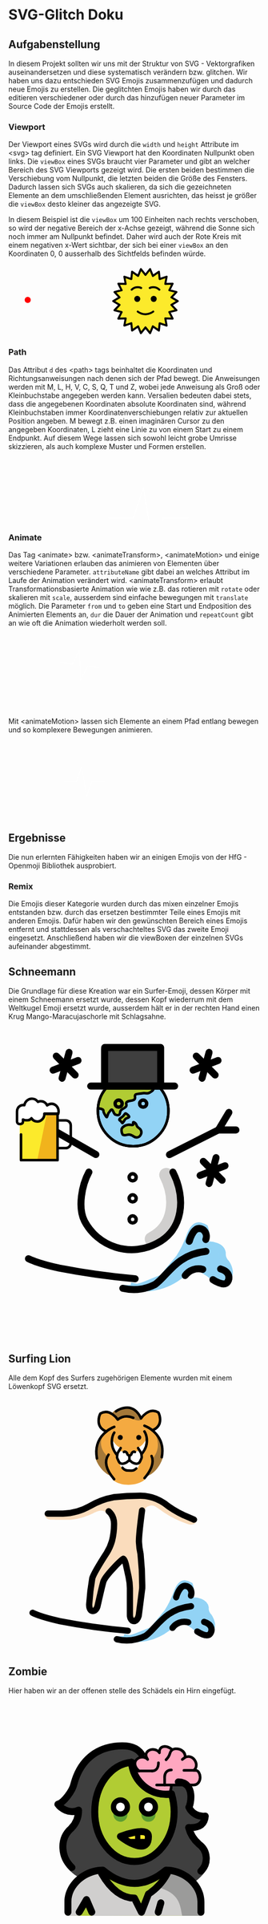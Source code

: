 <h1>SVG-Glitch Doku</h1>

## **Aufgabenstellung**

In diesem Projekt sollten wir uns mit der Struktur von SVG - Vektorgrafiken auseinandersetzen und diese systematisch verändern bzw. glitchen. Wir haben uns dazu entschieden SVG Emojis zusammenzufügen und dadurch neue Emojis zu erstellen. 
Die geglitchten Emojis haben wir durch das editieren verschiedener oder durch das hinzufügen neuer Parameter im Source Code der Emojis erstellt.



### **Viewport**

Der Viewport eines SVGs wird durch die `width` und `height` Attribute im &lt;svg&gt; tag definiert. Ein SVG Viewport hat den Koordinaten Nullpunkt oben links.
Die `viewBox` eines SVGs braucht vier Parameter und gibt an welcher Bereich des SVG Viewports gezeigt wird. Die ersten beiden bestimmen die Verschiebung vom Nullpunkt, die letzten beiden die Größe des Fensters. Dadurch lassen sich SVGs auch skalieren, da sich die gezeichneten Elemente an dem umschließenden Element ausrichten, das heisst je größer die `viewBox` desto kleiner das angezeigte SVG.

In diesem Beispiel ist die `viewBox` um 100 Einheiten nach rechts verschoben, so wird der negative Bereich der x-Achse gezeigt, während die Sonne sich noch immer am Nullpunkt befindet. Daher wird auch der Rote Kreis mit einem negativen x-Wert sichtbar, der sich bei einer `viewBox` an den Koordinaten 0, 0 ausserhalb des Sichtfelds befinden würde.

<svg id="emoji" xmlns="http://www.w3.org/2000/svg" width="1000" heigth="10" viewBox="-100 00 250 70">

 <circle cx="-80.8456" cy="34.789" r="3" fill="#ff0000" stroke="none"/>
 <g>
  <g id="color">
    <polygon fill="#FCEA2B" points="36,10 31.4483,4.3216 28.6708,11.0465 22.7014,6.8864 21.9435,14.1231 15.0427,11.817 16.3488,18.9749 9.0779,18.6961 12.3422,25.1984 5.2887,26.9833 10.2616,32.295 4,36 10.2616,39.7051 5.2889,45.0172 12.3426,46.8026 9.0787,53.3052 16.3497,53.0261 15.044,60.1842 21.9445,57.8775 22.7026,65.1141 28.6713,60.9536 31.4484,67.6784 36,62 40.5517,67.6784 43.3292,60.9535 49.2986,65.1135 50.0565,57.8769 56.9573,60.183 55.6512,53.0251 62.9221,53.3039 59.6578,46.8016 66.7113,45.0167 61.7384,39.705 68,36 61.7384,32.2949 66.7111,26.9828 59.6573,25.1974 62.9213,18.6948 55.6503,18.9739 56.956,11.8158 50.0555,14.1225 49.2974,6.8859 43.3287,11.0464 40.5516,4.3216" stroke="none"/>
  </g>
  <g id="hair"/>
  <g id="skin"/>
  <g id="skin-shadow"/>
  <g id="line">
    <polygon fill="none" stroke="#000000" stroke-width="2" stroke-linecap="round" stroke-linejoin="round" stroke-miterlimit="10" points="36,10 31.4483,4.3216 28.6708,11.0465 22.7014,6.8864 21.9435,14.1231 15.0427,11.817 16.3488,18.9749 9.0779,18.6961 12.3422,25.1984 5.2887,26.9833 10.2616,32.295 4,36 10.2616,39.7051 5.2889,45.0172 12.3426,46.8026 9.0787,53.3052 16.3497,53.0261 15.044,60.1842 21.9445,57.8775 22.7026,65.1141 28.6713,60.9536 31.4484,67.6784 36,62 40.5517,67.6784 43.3292,60.9535 49.2986,65.1135 50.0565,57.8769 56.9573,60.183 55.6512,53.0251 62.9221,53.3039 59.6578,46.8016 66.7113,45.0167 61.7384,39.705 68,36 61.7384,32.2949 66.7111,26.9828 59.6573,25.1974 62.9213,18.6948 55.6503,18.9739 56.956,11.8158 50.0555,14.1225 49.2974,6.8859 43.3287,11.0464 40.5516,4.3216"/>
    <circle cx="27.8456" cy="33.789" r="3" fill="#000000" stroke="none"/>
    <circle cx="44.1544" cy="33.789" r="3" fill="#000000" stroke="none"/>
    <path fill="none" stroke="#000000" stroke-width="2" stroke-linecap="round" stroke-linejoin="round" stroke-miterlimit="10" d="M43.6763,46.3816c-2.1347,1.5846-4.8139,2.5518-7.6766,2.5518c-2.9019,0-5.5262-0.9282-7.6759-2.5523"/>
    <path fill="none" stroke="#000000" stroke-width="2" stroke-linecap="round" stroke-linejoin="round" stroke-miterlimit="10" d="M31.7748,23.0042c0,0-4.7748-2.6003-9.5496,1.6523"/>
    <path fill="none" stroke="#000000" stroke-width="2" stroke-linecap="round" stroke-linejoin="round" stroke-miterlimit="10" d="M40.2252,23.0042c0,0,4.7748-2.6003,9.5496,1.6523"/>
  </g>
  </g>
</svg>


### **Path**

Das Attribut `d` des &lt;path&gt; tags beinhaltet die Koordinaten und Richtungsanweisungen nach denen sich der Pfad bewegt. Die Anweisungen werden mit M, L, H, V, C, S, Q, T und Z, wobei jede Anweisung als Groß oder Kleinbuchstabe angegeben werden kann. Versalien bedeuten dabei stets, dass die angegebenen Koordinaten absolute Koordinaten sind, während Kleinbuchstaben immer Koordinatenverschiebungen relativ zur aktuellen Position angeben. M bewegt z.B. einen imaginären Cursor zu den angegeben Koordinaten, L zieht eine Linie zu von einem Start zu einem Endpunkt. Auf diesem Wege lassen sich sowohl leicht grobe Umrisse skizzieren, als auch komplexe Muster und Formen erstellen.


<svg width="1000" height="250">
  <path fill="none" stroke="#ffffff" stroke-width="2" d="M200, 120 h50 l20, -60 l20, 120 l20, -60 h50">
</svg>




### **Animate**

Das Tag &lt;animate&gt; bzw. &lt;animateTransform&gt;, &lt;animateMotion&gt; und einige weitere Variationen erlauben das animieren von Elementen über verschiedene Parameter. `attributeName` gibt dabei an welches Attribut im Laufe der Animation verändert wird. &lt;animateTransform&gt; erlaubt Transformationsbasierte Animation wie wie z.B. das rotieren mit `rotate` oder skalieren mit `scale`, ausserdem sind einfache bewegungen mit `translate` möglich. Die Parameter `from` und `to` geben eine Start und Endposition des Animierten Elements an, `dur` die Dauer der Animation und `repeatCount` gibt an wie oft die Animation wiederholt werden soll.

<svg width="1000" heigth="300" viewBox="0 0 1000 300">
  <path fill="none" stroke="#ffffff" stroke-width="2" d="M200, 120 h50 l20, -60 l20, 120 l20, -60 h50 ">
  <animateTransform attributeName="transform"
                          type="rotate"
                          from="0 260 150"
                          to="362 300 150"
                          dur="5s"
                          repeatCount="indefinite"/>
  </path>
</svg>

Mit  &lt;animateMotion&gt; lassen sich Elemente an einem Pfad entlang bewegen und so komplexere Bewegungen animieren.

<svg width="1000" heigth="300" viewBox="0 0 1000 300">
  <path fill="none" stroke="#ffffff" stroke-width="2" d="M200, 120 h50 l20, -60 l20, 120 l20, -60 h50 ">
  <animateMotion dur="5s" repeatCount="indefinite"
      path="M20,50 C20,-50 180,150 180,50 C180-50 20,150 20,50 z" />
  </path>
</svg>

##  **Ergebnisse**

Die nun erlernten Fähigkeiten haben wir an einigen Emojis von der HfG - Openmoji Bibliothek ausprobiert.

### **Remix**

Die Emojis dieser Kategorie wurden durch das mixen einzelner Emojis entstanden bzw. durch das ersetzen bestimmter Teile eines Emojis mit anderen Emojis. Dafür haben wir den gewünschten Bereich eines Emojis entfernt und stattdessen als verschachteltes SVG das zweite Emoji eingesetzt. Anschließend haben wir die viewBoxen der einzelnen SVGs aufeinander abgestimmt.

## **Schneemann**
Die Grundlage für diese Kreation war ein Surfer-Emoji, dessen Körper mit einem Schneemann ersetzt wurde, dessen Kopf wiederrum mit dem Weltkugel Emoji ersetzt wurde, ausserdem hält er in der rechten Hand einen Krug Mango-Maracujaschorle mit Schlagsahne.

<svg id="emoji" xmlns="http://www.w3.org/2000/svg" viewBox="0 0 70.636 86.636">
  <svg id="emoji" xmlns="http://www.w3.org/2000/svg" viewBox="0 10 72 72">
    <g id="color">
      <path d="M45.0931,43.8251c3.3559,6.6281,2.72,14.78-4.1425,18.2551" fill="none" stroke="#d0cfce" stroke-linecap="round" stroke-miterlimit="10" stroke-width="4"/>
      <path d="M43,21c1.7484,4.4914.4947,9.8429-4.7506,11.8847" fill="none" stroke="#d0cfce" stroke-linecap="round" stroke-miterlimit="10" stroke-width="3"/>  
    </g>
    <g id="line">
      <line x1="13.677" y1="9.9536" x2="19.0703" y2="15.3469" fill="none" stroke="#000" stroke-linecap="round" stroke-linejoin="round" stroke-width="2"/>
      <line x1="19.8939" y1="11.196" x2="12.7703" y2="13.9501" fill="none" stroke="#000" stroke-linecap="round" stroke-linejoin="round" stroke-width="2"/>
      <line x1="15.3315" y1="16.2584" x2="17.3327" y2="8.8878" fill="none" stroke="#000" stroke-linecap="round" stroke-linejoin="round" stroke-width="2"/>
      <path d="M47,43c3.7422,7.3909,3.0334,16.4814-4.6193,20.3561A15.2726,15.2726,0,0,1,21.7485,56.99C19.7516,53.0455,20.9967,46.6853,23,43" fill="none" stroke="#000" stroke-linecap="round" stroke-linejoin="round" stroke-width="2"/>
      <path d="M32,28s3,4,7,0" fill="none" stroke="#000" stroke-linecap="round" stroke-linejoin="round" stroke-width="2"/>
      <line x1="25" y1="38" x2="11" y2="30" fill="none" stroke="#000" stroke-linecap="round" stroke-linejoin="round" stroke-width="2"/>
      <line x1="46.0179" y1="38.0311" x2="60" y2="31" fill="none" stroke="#000" stroke-linecap="round" stroke-linejoin="round" stroke-width="2"/>
      <circle cx="35.5" cy="44.5" r="0.5" fill="none" stroke="#000" stroke-linecap="round" stroke-linejoin="round" stroke-width="2"/>
      <circle cx="35.5" cy="56.5" r="0.5" fill="none" stroke="#000" stroke-linecap="round" stroke-linejoin="round" stroke-width="2"/>
      <svg id="emoji" xmlns="http://www.w3.org/2000/svg" viewBox="-63 -35  200 200">
    <g id="color">
      <circle fill="#92D3F5" stroke="none" stroke-width="2" stroke-linecap="round" stroke-linejoin="round" stroke-miterlimit="10" cx="36" cy="36" r="28"/>
      <path fill="#B1CC33" d="M9,34c0.5363,0.13,2.3029,0.3956,3,1c0.8804,0.7633-0.0786,1.4353,1,3c0.8754,1.2699,1.4379,3.0859,2,3 c0.7427-0.1134,0.5561-2.6591,2-4c0.4647-0.4316,1.2271-2.1396,2-2c1.4918,0.2695,1.2206,3.3712,3,4 c1.0358,0.366,2.3338,0.7411,3,0c0.8521-0.9479,0.3369-1.7146,1-3c0.8275-1.6039,2.0751-1.2738,4-3 c2.0099-1.8025-0.7353-2.7141,1-4c2.0988-1.5552,4.5219-0.4686,6-2c1.3787-1.4284-0.4493-2.7987,1-4 c0.6379-0.5287,3.0773-0.4945,6-1c1.2827-0.2218,3.239-0.5602,5-1c1.4183-0.3542,2.0643-1.2649,2-2 c-0.0632-0.7224-0.6832-0.9777-1-1c-2.0169-0.1422-2.2701,0.1908-4,0c-1.9902-0.2195-1.9509-0.6928-4-1 c-0.9448-0.1416-1.0863-0.061-5,0c-2.2653,0.0353-3.4099,0.0519-4,0c-2.562-0.2253-4.642-0.8844-5-1 c-2.0319-0.6559-2.0007-0.9771-3-1c-1.5103-0.0345-2.1089,0.6871-4,1c-1.2519,0.2071-2.313,0.1098-3,0l-1.004-0.5618 l-2.8295,3.0328l-2.2612,3.2599l-1.5459,3.005l-1.199,3.265l-0.8482,3.8116l-0.2314,2.0592L9,34z" stroke="none"/>
      <path fill="#B1CC33" stroke="none" stroke-width="2" stroke-linecap="round" stroke-linejoin="round" stroke-miterlimit="10" d="M32,47c-1.5469,0.1652-2.6099,0.7611-3,1c-0.7033,0.4307-1.5549,0.9523-2,2c-0.4653,1.0953-0.2139,2.1245,0,3 c0.2472,1.012,0.4286,1.7547,1,2c0.7282,0.3127,1.2331,0.4499,3,0c0.7713-0.1964,1.9404-0.4941,3,0c0.9949,0.464,0.8162,0.1239,2,1 c0.4182,0.3095,1.5387,1.1387,3,1c1.2722-0.1208,2.4038-0.9373,3-2c0.7448-1.3275,0.5882-2.9215,0-4 c-0.8341-1.5294-2.0909-1.2053-3-3c-0.4124-0.8142-0.3632-1.2944-1-2c-0.6519-0.7223-1.6523-1.2702-2-1 c-0.4014,0.312,0.4546,1.413,0,2C35.5139,47.6277,34.2306,46.7618,32,47z"/>
      <path fill="#B1CC33" stroke="none" stroke-width="2" stroke-linecap="round" stroke-linejoin="round" stroke-miterlimit="10" d="M27,41c-1.0128,0.5427-1.9557,1.547-2,2c-0.0252,0.2579,0.3162,0.5088,1,1c1.0589,0.7607,1.0884,1.8078,1.5,1.6667 c0.5548-0.1901,1.3464-1.7906,2.0426-2.8333c0.814-1.2191,3.0778-1.1972,3.2908-2.0833C33.0298,39.9323,30.613,38.0735,30,38 C29.1395,37.8969,29.0017,39.9274,27,41z"/>
      <path fill="#B1CC33" stroke="none" stroke-width="2" stroke-linecap="round" stroke-linejoin="round" stroke-miterlimit="10" d="M9,34c0.5363,0.13,2.3029,0.3956,3,1c0.8804,0.7633-0.0786,1.4353,1,3c0.8754,1.2699,1.4379,3.0859,2,3 c0.7427-0.1134,0.5561-2.6591,2-4c0.4647-0.4316,1.2271-2.1396,2-2c1.4918,0.2695,1.2206,3.3712,3,4 c1.0358,0.366,2.3338,0.7411,3,0c0.8521-0.9479,0.3369-1.7146,1-3c0.8275-1.6039,2.0751-1.2738,4-3 c2.0099-1.8025-0.7353-2.7141,1-4c2.0988-1.5552,4.5219-0.4686,6-2c1.3787-1.4284-0.4493-2.7987,1-4 c0.6379-0.5287,3.0773-0.4945,6-1c1.2827-0.2218,2.239,0.4398,4,0c1.4183-0.3542,4.0643-2.2649,4-3 c-0.0632-0.7224-1.6832-0.9777-2-1c-2.0169-0.1422-2.2701,0.1908-4,0c-1.9902-0.2195-1.9509-0.6928-4-1 c-0.9448-0.1416-1.0863-0.061-5,0c-2.2653,0.0353-3.4099,0.0519-4,0c-2.562-0.2253-4.642-0.8844-5-1 c-2.0319-0.6559-2.0007-0.9771-3-1c-1.5103-0.0345-2.1089,0.6871-4,1c-1.2519,0.2071-2.313,0.1098-3,0"/>
    </g>
    <g id="line">
      <circle fill="none" stroke="#000000" stroke-width="2" stroke-linecap="round" stroke-linejoin="round" stroke-miterlimit="10" cx="36" cy="36" r="28"/>
      <path fill="none" stroke="#000000" stroke-width="2" stroke-linecap="round" stroke-linejoin="round" stroke-miterlimit="10" d="M32,47c-1.5469,0.1652-2.6099,0.7611-3,1c-0.7033,0.4307-1.5549,0.9523-2,2c-0.4653,1.0953-0.2139,2.1245,0,3 c0.2472,1.012,0.4286,1.7547,1,2c0.7282,0.3127,1.2331,0.4499,3,0c0.7713-0.1964,1.9404-0.4941,3,0c0.9949,0.464,0.8162,0.1239,2,1 c0.4182,0.3095,1.5387,1.1387,3,1c1.2722-0.1208,2.4038-0.9373,3-2c0.7448-1.3275,0.5882-2.9215,0-4 c-0.8341-1.5294-2.0909-1.2053-3-3c-0.4124-0.8142-0.3632-1.2944-1-2c-0.6519-0.7223-1.6523-1.2702-2-1 c-0.4014,0.312,0.4546,1.413,0,2C35.5139,47.6277,34.2306,46.7618,32,47z"/>
      <path fill="none" stroke="#000000" stroke-width="2" stroke-linecap="round" stroke-linejoin="round" stroke-miterlimit="10" d="M27,41c-1.0128,0.5427-1.9557,1.547-2,2c-0.0252,0.2579,0.3162,0.5088,1,1c1.0589,0.7607,1.0884,1.8078,1.5,1.6667 c0.5548-0.1901,1.3464-1.7906,2.0426-2.8333c0.814-1.2191,3.0778-1.1972,3.2908-2.0833C33.0298,39.9323,30.613,38.0735,30,38 C29.1395,37.8969,29.0017,39.9274,27,41z"/>
      <path fill="none" stroke="#000000" stroke-width="2" stroke-linecap="round" stroke-linejoin="round" stroke-miterlimit="10" d="M9,34c0.5363,0.13,2.3029,0.3956,3,1c0.8804,0.7633-0.0786,1.4353,1,3c0.8754,1.2699,1.4379,3.0859,2,3 c0.7427-0.1134,0.5561-2.6591,2-4c0.4647-0.4316,1.2271-2.1396,2-2c1.4918,0.2695,1.2206,3.3712,3,4 c1.0358,0.366,2.3338,0.7411,3,0c0.8521-0.9479,0.3369-1.7146,1-3c0.8275-1.6039,2.0751-1.2738,4-3 c2.0099-1.8025-0.7353-2.7141,1-4c2.0988-1.5552,4.5219-0.4686,6-2c1.3787-1.4284-0.4493-2.7987,1-4 c0.6379-0.5287,3.0773-0.4945,6-1c1.2827-0.2218,2.239,0.4398,4,0c1.4183-0.3542,4.0643-2.2649,4-3 c-0.0632-0.7224-1.6832-0.9777-2-1c-2.0169-0.1422-2.2701,0.1908-4,0c-1.9902-0.2195-1.9509-0.6928-4-1 c-0.9448-0.1416-1.0863-0.061-5,0c-2.2653,0.0353-3.4099,0.0519-4,0c-2.562-0.2253-4.642-0.8844-5-1 c-2.0319-0.6559-2.0007-0.9771-3-1c-1.5103-0.0345-2.1089,0.6871-4,1c-1.2519,0.2071-2.313,0.1098-3,0"/>
      <circle fill="none" stroke="#000000" stroke-width="2" stroke-linecap="round" stroke-linejoin="round" stroke-miterlimit="10" cx="36" cy="36" r="28"/>
    </g>
  </svg>
  <rect x="27" y="8" width="16" height="11" fill="#3f3f3f" stroke="#3f3f3f" stroke-linecap="round" stroke-linejoin="round"/>
  <line x1="23.5" y1="18.5" x2="47.5" y2="18.5" fill="none" stroke="#000" stroke-linecap="round" stroke-linejoin="round" stroke-width="2"/>
  <rect x="27.5" y="7.5" width="16" height="11" stroke-width="2" stroke="#000" stroke-linecap="round" stroke-linejoin="round" fill="none"/>
  <line x1="60" y1="31" x2="65" y2="31" fill="none" stroke="#000" stroke-linecap="round" stroke-linejoin="round" stroke-width="2.0351"/>
  <svg version="1.1" id="emoji" xmlns="http://www.w3.org/2000/svg" x="0" y="0" viewBox="10 -50 200 200" enable-background="new 0 0 72 72" xml:space="preserve">
    <g id="color">
      <rect x="19" y="23.2301" fill="#FCEA2B" width="29.9997" height="36.3856"/>
      <polygon fill="#F1B31C" points="40.5264,23.2301 33,59.6157 48.9998,59.6157 48.9998,23.2301"/>
      <path fill="#FFFFFF" d="M44.1933,15.3999c-1.304-0.001-2.5018,0.4709-3.4585,1.2577c-0.9376-1.9375-2.8336-3.2665-5.0258-3.2682 c-0.8005-0.0006-1.5606,0.1771-2.2511,0.4952c-1.1199-1.5208-2.8597-2.5031-4.819-2.5046c-2.9465-0.0023-5.4063,2.205-5.997,5.1492 c-0.3479-0.0874-0.7061-0.1448-1.0785-0.1451c-2.6033-0.0021-4.7162,2.2396-4.7184,5.0059l-0.0063,8.0154 c-0.0009,1.1021,0.847,2.0045,1.8842,2.0053l0.9429,0.0007c1.0372,0.0008,1.8865-0.9002,1.8873-2.0024l0.0013-1.5991 c0.5711,0.3722,1.2338,0.5981,1.9494,0.5987l1.8546,0.0015c1.2022,0.0009,2.2653-0.6144,2.9581-1.5517 c1.0256,1.5428,2.7125,2.5581,4.6153,2.5596c3.1115,0.0025,5.6594-2.7007,5.662-6.0071l10.9214,0.0086 c0.2098-0.627,0.3301-1.3002,0.3306-2.0036C49.8485,18.0956,47.318,15.4024,44.1933,15.3999z"/>
      <path fill="#FFFFFF" d="M19.8066,24.8075c0.0022-2.6882,2.115-4.8665,4.7184-4.8646c0.3724,0.0003,0.7307,0.0561,1.0785,0.141 c0.5907-2.861,3.0506-5.006,5.9971-5.0037c1.9593,0.0015,3.699,0.956,4.8189,2.4339c0.6904-0.3091,1.4505-0.4818,2.2511-0.4812 c2.1922,0.0017,4.0882,1.2932,5.0258,3.1759c0.9567-0.7645,2.1545-1.2232,3.4585-1.2222c0.5297,0.0004,1.0401,0.0815,1.5261,0.2223 c-0.7688-2.2807-2.8627-3.9207-5.3338-3.9226c-1.304-0.001-2.5018,0.4577-3.4585,1.2222 c-0.9376-1.8828-2.8336-3.1742-5.0258-3.1759c-0.8005-0.0006-1.5607,0.1721-2.2511,0.4812 c-1.1199-1.4778-2.8597-2.4324-4.8189-2.4339c-2.9465-0.0023-5.4064,2.1427-5.9971,5.0037 c-0.3478-0.085-0.7061-0.1407-1.0785-0.141c-2.6034-0.002-4.7163,2.1764-4.7184,4.8646l-0.0063,7.7891 c-0.0009,1.071,0.847,1.9479,1.8842,1.9487l0.9429,0.0007c0.3605,0.0003,0.6951-0.1105,0.9824-0.2934L19.8066,24.8075z"/>
    </g>
    <g id="line">
      <path fill="none" stroke="#000000" stroke-width="2" stroke-linecap="round" stroke-linejoin="round" stroke-miterlimit="10" d="M49.5,50.5h6c2.2,0,4-1.8,4-4v-14c0-2.2-1.8-4-4-4h-6"/>
      <polyline fill="none" stroke="#000000" stroke-width="2.0185" stroke-linecap="round" stroke-linejoin="round" stroke-miterlimit="10" points="38.5938,23.2301 48.9997,23.2301 48.9997,60 20,60 20,39.6348"/>
      <path fill="none" stroke="#000000" stroke-width="2" stroke-linecap="round" stroke-linejoin="round" stroke-miterlimit="10" d="M20.2515,31.3124c0.753-0.2628,1.3009-1.0182,1.3016-1.9033l0.0013-1.5991c0.5711,0.3722,1.2338,0.5981,1.9494,0.5987 l1.8546,0.0015c1.2022,0.0009,2.2653-0.6144,2.9581-1.5517c1.0256,1.5428,2.7125,2.5581,4.6153,2.5596 c3.1115,0.0025,5.6594-2.7007,5.662-6.0071l10.9214,0.0086c0.2098-0.627,0.3301-1.3002,0.3306-2.0036 c0.0026-3.3204-2.5278-6.0136-5.6525-6.016c-1.304-0.001-2.5018,0.4709-3.4585,1.2577c-0.9376-1.9375-2.8336-3.2665-5.0258-3.2682 c-0.8005-0.0006-1.5606,0.1771-2.2511,0.4952c-1.1199-1.5208-2.8597-2.5031-4.819-2.5046c-2.9465-0.0023-5.4063,2.205-5.997,5.1492 c-0.3479-0.0874-0.7061-0.1448-1.0785-0.1451c-2.6033-0.0021-4.7162,2.2396-4.7184,5.0059l-0.0063,8.0154 c-0.0009,1.1021,0.847,2.0045,1.8842,2.0053l0.9429,0.0007C19.87,31.4116,20.0669,31.3768,20.2515,31.3124"/>
    </g>
  </svg>
      <line x1="63" y1="26" x2="60" y2="31" fill="none" stroke="#000" stroke-linecap="round" stroke-linejoin="round" stroke-width="2"/>
      <circle cx="31.5" cy="23.5" r="0.5" fill="none" stroke="#000" stroke-linecap="round" stroke-linejoin="round" stroke-width="2"/>
      <circle cx="38.5" cy="23.5" r="0.5" fill="none" stroke="#000" stroke-linecap="round" stroke-linejoin="round" stroke-width="2"/>
      <circle cx="35.5" cy="50.5" r="0.5" fill="none" stroke="#000" stroke-linecap="round" stroke-linejoin="round" stroke-width="2"/>
      <line x1="53.677" y1="9.9536" x2="59.0703" y2="15.3469" fill="none" stroke="#000" stroke-linecap="round" stroke-linejoin="round" stroke-width="2"/>
      <line x1="59.8939" y1="11.196" x2="52.7703" y2="13.9501" fill="none" stroke="#000" stroke-linecap="round" stroke-linejoin="round" stroke-width="2"/>
      <line x1="55.3315" y1="16.2584" x2="57.3327" y2="8.8878" fill="none" stroke="#000" stroke-linecap="round" stroke-linejoin="round" stroke-width="2"/>
      <line x1="55.677" y1="39.9536" x2="61.0703" y2="45.3469" fill="none" stroke="#000" stroke-linecap="round" stroke-linejoin="round" stroke-width="2"/>
      <line x1="61.8939" y1="41.196" x2="54.7703" y2="43.9501" fill="none" stroke="#000" stroke-linecap="round" stroke-linejoin="round" stroke-width="2"/>
      <line x1="57.3315" y1="46.2584" x2="59.3327" y2="38.8878" fill="none" stroke="#000" stroke-linecap="round" stroke-linejoin="round" stroke-width="2"/>
    </g>
  <svg width="70.636" height="86.636" viewBox="0 -5 70.636 86.636">
     <path d="M32.7567,71.1383a13.81,13.81,0,0,0,6.5219-1.0536l4.7663-1.9066,4.7664-5.72a28.1609,28.1609,0,0,0,2.86-5.72c.9533-2.86,1.9065-3.4318,2.6692-3.4318a4.1682,4.1682,0,0,1,1.7158.572s.6673,2.0972.1907,2.86c0,0-2.0019,3.05-1.43,2.3831a17.1822,17.1822,0,0,1,2.4785-.3813c.7626,0,3.5271.3813,3.8131,2.2879a3.6809,3.6809,0,0,0,1.0486,2.86c.9638,1.417,1.2817,3.014.6673,3.8131-.7853,1.0212-3.3652,1.0927-5.6353-.9188q-.6743-.4473-1.3474-.8924-1.0855-.7178-2.1687-1.43s-2.1926,1.3345-4.957,3.2411a16.7389,16.7389,0,0,1-7.812,3.1847,15.2771,15.2771,0,0,1-6.0707-.427" fill="#92d3f5" stroke="#92d3f5" stroke-miterlimit="10" stroke-width="2"/>
      <g id="line">
      <path d="M5.7237,62.6959s2.2879,1.2392,8.77,2.6691a210.2877,210.2877,0,0,0,21.7346,3.05" fill="none" stroke="#000" stroke-linecap="round" stroke-linejoin="round" stroke-width="2"/>
      <path d="M51.6711,57.7389s.9536-3.6755,2.86-3.6755a2.1691,2.1691,0,0,1,1.2741.49,2.516,2.516,0,0,1,.5977,2.6681" fill="none" stroke="#000" stroke-linecap="round" stroke-linejoin="round" stroke-width="2"/>
      <path d="M50.5013,67.49a4.6978,4.6978,0,0,1,5.044-1.7656" fill="none" stroke="#000" stroke-linecap="round" stroke-linejoin="round" stroke-width="2"/>
      <path d="M58.4333,68.6594s3.1458,2.1926,4.1944.6673c.572-.8579.858-2.86-2.0018-3.7177" fill="none" stroke="#000" stroke-linecap="round" stroke-linejoin="round" stroke-width="2"/>
      <path d="M32.6933,71.1256a13.6291,13.6291,0,0,0,9.1922-1.0837c3.5271-2.3832,5.9728-8.49,14.5522-9.4432" fill="none" stroke="#000" stroke-linecap="round" stroke-linejoin="round" stroke-width="2"/>
    </g>
  </svg>
</svg>

## **Surfing Lion**

Alle dem Kopf des Surfers zugehörigen Elemente wurden mit einem Löwenkopf SVG ersetzt.

<svg id="emoji" xmlns="http://www.w3.org/2000/svg" viewBox="0 0 200 200">
  <g id="color"transform="translate(60,0)">
    <path fill="#A57939" d="M18.921,25.5021c-0.75,0.25-8.5,9.3333-9.25,15.0833s-0.3333,8.0833-0.3333,8.0833 s2.8333,8.75,11.1667,13.0833c0,0,13.0833,13.1667,30.0833,0.25c0,0,8.3333-2.8333,12-14.5833l-0.3333-9.6667l-2.4167-6.1667 c0,0-4.5-4.3333-4.6667-4.75c-0.1667-0.4167-5.4167-4-5.4167-4l-1.9167-0.5833L23.921,22.6688L18.921,25.5021z" stroke="none"/>
    <path fill="#F4AA41" d="M60.0877,21.2105l0.25-5.75l-1.125-3.875l-5.625-0.75l-5.25,2.5l-3.125,2.625l-3.25-5.375l-5.875-2.75 l-10.125,2l-1.125,0.25c0,0-2.375,1.75-2.25,2.5c0,0-6.75-3-9.625-0.375c0,0-3.75,6.875,0.375,11.375l4,3.5 c0,0-9.5,8.625,1.25,19.5c0,0-2.6198,5.6214,1.1127,11.9173l3.2206,6.666c6,5.3333,19.4167,5.0833,25.4167-0.25l2.3253-4.8129 c0.9155-1.0835,4.6646-5.941,3.6747-11.7704c0,0,8.5-8.125,1.625-20.75l-1.625-1.5l3-1.625L60.0877,21.2105z" stroke="none"/>
    <path fill="#A57939" d="M22.3377,12.398c0,0,1-1.9375,3.875-3s5.8125-1.6875,5.8125-1.6875s6.4375,0.9375,6.9375,1 s6,6.3125,6,6.3125l0.4375,2.4375c0,0-1.8125,1.875-6.5625-0.5625s-5.8125-2.375-6-2.25c-0.1875,0.125-5.625,2.3125-5.625,2.3125 l-2.0625-1.6875L22.3377,12.398z" stroke="none"/>
    <path fill="#FFFFFF" d="M47.671,42.3355c0.0834-0.2084,1.5-8.6667,1.5-8.6667h-0.1666c0,0-2.6667,4.7917-5.625,5.6667l-0.5,1.5416 l0.0937,1.5181c-0.6256-0.0616-1.2596-0.024-1.6979,0.2527c-1.1875,0.75-2.375,0.5-2.375,0.5l-1.8125,1.6875l-0.5625,0.875 l-1.6875-0.5625c0,0-0.6875-2-0.875-2.0625c-0.1875-0.0625-2.0625-0.75-2.0625-0.75l-1.1875,0.4375 c0,0-0.9572-0.3216-1.9857-0.1018l0.1107-1.7941l-0.5-1.5416c-2.9583-0.875-5.625-5.6667-5.625-5.6667H22.546 c0,0,1.4167,8.4583,1.5,8.6667c0.0643,0.1606,1.7091,1.8027,2.4614,2.5486c-0.7147,2.222,0.2053,4.6389,0.2053,4.6389l2.25,2.8125 l5.25-0.75l1.9375-1.5625l1.8125,0.9375l3.9375,1.5l2.5-1.3125c0,0,1.6875-4.5,1.75-4.6875 c0.0327-0.098-0.2592-1.0667-0.5452-1.9694C46.4254,43.6732,47.6166,42.4716,47.671,42.3355z" stroke="none"/>
    <path fill="#f4aa41" d="M27.046,18.0855c0,0,0.4583,2.875-2.2917,5.7083c0,0-4.3333,0.9167-4.5417,1.0417 c-0.2083,0.125-2.3333,1.3333-2.6667,1.5c-0.3333,0.1667-1.7083-0.2917-2.0417-0.5417s-3.4583-5.5-3.4583-5.5l0.1667-3.625 l1.0417-4.375l4.6667-0.5833l4,1.0417l3.8333,3.0417L27.046,18.0855z" stroke="none"/>
    <path fill="#f4aa41" d="M45.033,17.2521c0,0-0.4583,2.875,2.2917,5.7083c0,0,4.3333,0.9167,4.5417,1.0417 c0.2083,0.125,2.3333,1.3333,2.6667,1.5s1.7083-0.2917,2.0417-0.5417c0.3333-0.25,3.4583-5.5,3.4583-5.5l-0.1667-3.625 l-1.0417-4.375l-4.6667-0.5833l-4,1.0417l-3.8333,3.0417L45.033,17.2521z" stroke="none"/>
    <path fill="#FFFFFF" d="M27.671,51.3355l2,4.5l2.5833,1.5833l5.75,0.4167l4.4167-1.5833l2.4167-5.25l-2.9375,1.4583l-4.3958-1.4583 l-1.5-1.3333l-3.0833,1.6667c0,0,0,1.3333-1.75,0.9167C29.421,51.8355,27.671,51.3355,27.671,51.3355z" stroke="none"/>
  </g>
  <g id="line" transform="translate(60,0)">
    <ellipse transform="matrix(0.5156 -0.8568 0.8568 0.5156 -13.1061 39.9485)" cx="28.7782" cy="31.5656" rx="2" ry="2" fill="#000000" stroke="none"/>
    <ellipse transform="matrix(0.8568 -0.5156 0.5156 0.8568 -10.0526 26.9285)" cx="43.4629" cy="31.5656" rx="2" ry="2" fill="#000000" stroke="none"/>
    <line fill="none" stroke="#000000" stroke-width="2" stroke-linecap="round" stroke-linejoin="round" stroke-miterlimit="10" x1="36.0282" y1="46.2322" x2="36.0282" y2="48.9822"/>
  </g>
  <g id="line">
    <path fill="none" stroke="#000000" stroke-width="2" stroke-linecap="round" stroke-linejoin="round" stroke-miterlimit="10" d="M100.3928,43.0656c0,0-1.8705-1.3333-2.9394,2.0833l-1.4252,1.0833l-1.4252-1.0833c-1.0689-3.4167-2.9394-2.0833-2.9394-2.0833"/>
    <path fill="none" stroke="#000000" stroke-width="2" stroke-linecap="round" stroke-linejoin="round" stroke-miterlimit="10" d="M102.9467,39.9822l2.1482,3.519c0.1941,0.3179,0.3227,0.6662,0.3793,1.0272l0.326,2.0779c0.0856,0.5453,0.0042,1.1018-0.235,1.6067 l-1.1399,2.407c-0.4169,0.8804-1.2717,1.5195-2.2925,1.7141l0,0c-0.6475,0.1234-1.3206,0.0597-1.9273-0.1826l-1.3016-0.5197 c-0.3174-0.1267-0.6105-0.2999-0.868-0.5128l-1.3748-1.1369h-1.2661l-1.3748,1.1369c-0.2575,0.2129-0.5505,0.3861-0.868,0.5128 l-1.3016,0.5197c-0.6067,0.2423-1.2798,0.306-1.9273,0.1826h0c-1.0208-0.1946-1.8756-0.8337-2.2925-1.7141l-1.1399-2.407 c-0.2391-0.505-0.3205-1.0614-0.235-1.6067l0.326-2.0779c0.0566-0.361,0.1853-0.7093,0.3793-1.0272l2.1482-3.519"/>
    <path fill="none" stroke="#000000" stroke-width="2" stroke-linecap="round" stroke-linejoin="round" stroke-miterlimit="10" d="M90.5366,55.5239l0.7708,0.7941c0.8297,0.8549,1.9545,1.3607,3.1446,1.4142l3.0167,0.1356 c1.1576,0.052,2.2933-0.3278,3.1868-1.0657l0.8644-0.714"/>
    <path fill="none" stroke="#000000" stroke-width="2" stroke-linecap="round" stroke-linejoin="round" stroke-miterlimit="10" d="M77.7391,26.8288c-9.9983-4.0396-4.7942-14.1799-4.7942-14.1799c7.5833-4.5833,13.833,4.75,13.833,4.75 s4.8857-4.6468,12.3055-1.3781"/>
    <path fill="none" stroke="#000000" stroke-width="2" stroke-linecap="round" stroke-linejoin="round" stroke-miterlimit="10" d="M84.0282,23.1489c0,0-17.3333,6.0833-13.75,25"/>
    <path fill="none" stroke="#000000" stroke-width="2" stroke-linecap="round" stroke-linejoin="round" stroke-miterlimit="10" d="M79.456,45.1873c-2.6014,3.7405-3.5847,9.9899,4.4889,19.4616"/>
    <path fill="none" stroke="#000000" stroke-width="2" stroke-linecap="round" stroke-linejoin="round" stroke-miterlimit="10" d="M84.0282,27.7322c0,0-5.6115,8.4105,2.1526,17.7886"/>
    <path fill="none" stroke="#000000" stroke-width="2" stroke-linecap="round" stroke-linejoin="round" stroke-miterlimit="10" d="M85.3605,10.9187c0,0,12.7053-9.5,19.8616,5.3333"/>
    <path fill="none" stroke="#000000" stroke-width="2" stroke-linecap="round" stroke-linejoin="round" stroke-miterlimit="10" d="M105.2221,16.4903c0,0,6.2497-9.3333,13.833-4.75c0,0,5.2041,10.1403-4.7942,14.1799"/>
    <path fill="none" stroke="#000000" stroke-width="2" stroke-linecap="round" stroke-linejoin="round" stroke-miterlimit="10" d="M107.9718,22.2403c0,0,17.3333,6.0833,13.75,25"/>
    <path fill="none" stroke="#000000" stroke-width="2" stroke-linecap="round" stroke-linejoin="round" stroke-miterlimit="10" d="M113.6231,46.2342c1.6075,3.8321,1.2349,9.5252-5.5679,17.5062"/>
    <path fill="none" stroke="#000000" stroke-width="2" stroke-linecap="round" stroke-linejoin="round" stroke-miterlimit="10" d="M107.9718,26.8237c0,0,5.6115,8.4105-2.1526,17.7886"/>
  </g>
<svg id="emoji" xmlns="http://www.w3.org/2000/svg" viewBox="-2 0 80.636 68.636">
  <g id="skin" transform="translate(0,10)">    
    <path d="M41.2252,21.7565A38.5074,38.5074,0,0,0,40.21,29.785c-.0095,1.9332.52,3.3974.4538,5.3335l.6873,8.01s-1.2612,9.36-1.9247,11.3992c-.2945.9065-2.0543.8369-2.0543.8369V42.9725l-1.9065-7.6262h-.9533l-5.72,7.6262L24.98,52.5052s-1.36-.4089-1.4337-1.3593c-.1583-2.0658,1.5881-11.0637,1.5881-11.0637l4.612-8.5489,1.9065-4.7664.04-3.6148A21.4423,21.4423,0,0,0,29.09,20.5849c-.88-.6768-1.8226-.7769-4.0152.3671a20.9394,20.9394,0,0,1-6.7682,2.0018c-1.43.0954-6.3869,0-6.7682,0a1.7742,1.7742,0,0,1-1.9037-1.9361s8.2906.03,9.8158-.5424,9.7234-3.9084,9.7234-3.9084L43.187,15.3277l11.4392,6.3869,3.672,1.4928s-.4308,1.9389-2.814,1.1763a31.64,31.64,0,0,1-5.6014-2.4117c-1.8427-1.08-3.1516-2.0877-4.8169-3.1735a2.4631,2.4631,0,0,0-2.1411-.162,1.577,1.577,0,0,0-1.2745,1.407C41.5226,20.56,41.3548,21.1912,41.2252,21.7565Z" fill="#fadcbc"/>
  </g>
  <g id="color">
    <path d="M32.7567,71.1383a13.81,13.81,0,0,0,6.5219-1.0536l4.7663-1.9066,4.7664-5.72a28.1609,28.1609,0,0,0,2.86-5.72c.9533-2.86,1.9065-3.4318,2.6692-3.4318a4.1682,4.1682,0,0,1,1.7158.572s.6673,2.0972.1907,2.86c0,0-2.0019,3.05-1.43,2.3831a17.1822,17.1822,0,0,1,2.4785-.3813c.7626,0,3.5271.3813,3.8131,2.2879a3.6809,3.6809,0,0,0,1.0486,2.86c.9638,1.417,1.2817,3.014.6673,3.8131-.7853,1.0212-3.3652,1.0927-5.6353-.9188q-.6743-.4473-1.3474-.8924-1.0855-.7178-2.1687-1.43s-2.1926,1.3345-4.957,3.2411a16.7389,16.7389,0,0,1-7.812,3.1847,15.2771,15.2771,0,0,1-6.0707-.427" fill="#92d3f5" stroke="#92d3f5" stroke-miterlimit="10" stroke-width="2"/>
  </g>
  <g id="line">
    <path d="M5.7237,62.6959s2.2879,1.2392,8.77,2.6691a210.2877,210.2877,0,0,0,21.7346,3.05" fill="none" stroke="#000" stroke-linecap="round" stroke-linejoin="round" stroke-width="2"/>
    <path d="M51.6711,57.7389s.9536-3.6755,2.86-3.6755a2.1691,2.1691,0,0,1,1.2741.49,2.516,2.516,0,0,1,.5977,2.6681" fill="none" stroke="#000" stroke-linecap="round" stroke-linejoin="round" stroke-width="2"/>
    <path d="M50.5013,67.49a4.6978,4.6978,0,0,1,5.044-1.7656" fill="none" stroke="#000" stroke-linecap="round" stroke-linejoin="round" stroke-width="2"/>
    <path d="M58.4333,68.6594s3.1458,2.1926,4.1944.6673c.572-.8579.858-2.86-2.0018-3.7177" fill="none" stroke="#000" stroke-linecap="round" stroke-linejoin="round" stroke-width="2"/>
    <path d="M32.6933,71.1256a13.6291,13.6291,0,0,0,9.1922-1.0837c3.5271-2.3832,5.9728-8.49,14.5522-9.4432" fill="none" stroke="#000" stroke-linecap="round" stroke-linejoin="round" stroke-width="2"/>
    <path d="M10.5851,31.0473h4.8617a18.6309,18.6309,0,0,0,8.5794-2.3832,22.68,22.68,0,0,1,7.6262-2.86,77.4464,77.4464,0,0,1,8.5794-.4766,13.6688,13.6688,0,0,1,7.6262,2.3831,30.1609,30.1609,0,0,0,6.1963,3.8131c1.8112.7626,3.3364,1.43,3.3364,1.43" fill="none" stroke="#000" stroke-linecap="round" stroke-linejoin="round" stroke-width="2"/>
  </g>
  <g id="line" transform="translate(0,10)">
  <path d="M40.7661,20.0435s-1.052,7.93-.9934,10.03a21.2083,21.2083,0,0,0,.5105,3.8426A92.3713,92.3713,0,0,1,40.82,44.8791l-1.0976,8.5794c-.1722,1.0486-.8609,1.9065-1.55,1.9065s-1.2914-.8579-1.2914-1.9065V44.8791a17.5053,17.5053,0,0,0-.43-3.7178L35.59,37.2529c-.2583-1.0486-.6027-1.8112-.8609-1.8112s-5.7956,5.4126-6.3508,7.3163c-.4,1.3737-1.8725,7.8655-1.8725,7.8655-.2574.9637-.9452,1.6186-1.6916,1.469-.7637-.1526-1.0038-1.1935-.96-2.1354a77.0643,77.0643,0,0,1,.9909-8.3344c.65-1.9294,4.6359-8.0838,4.6359-8.0838A15.2485,15.2485,0,0,0,31.1551,29.75a21.3952,21.3952,0,0,0,.6465-5.652,5.3294,5.3294,0,0,0-.8609-2.86,5.107,5.107,0,0,0-.8609-.9532" fill="none" stroke="#000" stroke-linecap="round" stroke-linejoin="round" stroke-width="2"/>
  </g>
  </svg>
</svg>


## **Zombie**

Hier haben wir an der offenen stelle des Schädels ein Hirn eingefügt.

<svg id="emoji" xmlns="http://www.w3.org/2000/svg" viewBox="0 0 72 72">
  <g id="color">
      <path d="M53.0521,51.4424s6.0211-3.94,3.7911-8.3254c-1.865-3.6679-3.05-2.9718-5.5723-6.6808,0,0,4.5573.7879,4.9282-3.0695,0,0-4.1419-.5987-4.5869-2.6015,2.032.3261.315-14.02-6.6162-6.9837.2355-1.2222,8.9306,17.7872-7.1192,21.454-15.3929,3.5166-17.0529-28.1861-2.3575-28.141l2.7526,1.31c.609-.5622,1.5694-2.5768.5622-4.0525-1.4611-2.1406-6.4019-3.4788-13.79.6178-2.8847-.8727-7.5511,13.4479-10.4593,13.8716,0,0,2.5221,3.4864,5.5634,1.3352,0,0-.0313,1.2369-3.7089,8.3082-4.4193,8.4972,4.9328,11.9654,4.1292,11.9166,0,0,5.2327-3.6286,6.9235-2.8668,2.3857,1.0749,8.0418,8.8,17.4322.0742C44.9238,47.6092,51.6993,48.6878,53.0521,51.4424Z" fill="#3f3f3f"/>
  <svg id="emoji" xmlns="http://www.w3.org/2000/svg" viewBox="-82.5 -17 190 190">
  <g id="color">
    <line fill="#ea5a47" x1="16" y1="35" x2="25.875" y2="35" stroke="none"/>
    <path fill="#ea5a47" d="M25.875,35c3.4167,0,4.75-2.9167,4.75-6.1667" stroke="none"/>
    <line fill="#ea5a47" x1="16" y1="45.5" x2="19.75" y2="45.5" stroke="none"/>
    <line fill="#ea5a47" x1="35.2997" y1="45.5" x2="35.2997" y2="39.4375" stroke="none"/>
    <path fill="#ea5a47" d="M35.2997,39.4375c0-2.2455,1.2003-5.25,5.0756-5.25" stroke="none"/>
    <line fill="#ea5a47" x1="58.4583" y1="34.5417" x2="49.875" y2="34.5417" stroke="none"/>
    <path fill="#FFA7C0" d="M40.375,45.5c0,0,0.1642,10.5-7.9583,10.5H16c-7.2083,0-7.6667-10.5,0-10.5C8.7917,45.5,8.3333,35,16,35 c-8.1667-7.25,1.875-13.5625,6.5-8.6875c-4.799-6.625,5.375-10.3125,8.875-5C30.9627,16,36.2222,15.0417,41.1003,19.024 l-0.4336,0.351c2.375-2.375,10.1776-1.0833,10.1776,5.3141l-2.2192,1.6234c6.8646-6.8646,14.2083,4.1875,8.5,8.2292h1.3333 c4.75,0,5.2917,10.9583-1.3333,10.9583H29.2917" stroke="none"/>
    <path fill="#ea5a47" d="M40.6667,19.375c-2.4167,2.4167-0.2822,3.1782-4.2707,7.1667" stroke="none"/>
  </g>
  <g id="hair"/>
  <g id="skin"/>
  <g id="skin-shadow"/>
  <g id="line">
    <line fill="none" stroke="#000000" stroke-width="2" stroke-linecap="round" stroke-linejoin="round" stroke-miterlimit="10" x1="16" y1="35" x2="25.875" y2="35"/>
    <path fill="none" stroke="#000000" stroke-width="2" stroke-linecap="round" stroke-linejoin="round" stroke-miterlimit="10" d="M25.875,35c3.4167,0,4.75-2.9167,4.75-6.1667"/>
    <line fill="none" stroke="#000000" stroke-width="2" stroke-linecap="round" stroke-linejoin="round" stroke-miterlimit="10" x1="16" y1="45.5" x2="19.75" y2="45.5"/>
    <line fill="none" stroke="#000000" stroke-width="2" stroke-linecap="round" stroke-linejoin="round" stroke-miterlimit="10" x1="35.2997" y1="45.5" x2="35.2997" y2="39.4375"/>
    <path fill="none" stroke="#000000" stroke-width="2" stroke-linecap="round" stroke-linejoin="round" stroke-miterlimit="10" d="M35.2997,39.4375c0-2.2455,1.2003-5.25,5.0756-5.25"/>
    <line fill="none" stroke="#000000" stroke-width="2" stroke-linecap="round" stroke-linejoin="round" stroke-miterlimit="10" x1="58.4583" y1="34.5417" x2="49.875" y2="34.5417"/>
    <path fill="none" stroke="#000000" stroke-width="2" stroke-linecap="round" stroke-linejoin="round" stroke-miterlimit="10" d="M40.375,45.5c0,0,0.1642,10.5-7.9583,10.5H16c-7.2083,0-7.6667-10.5,0-10.5C8.7917,45.5,8.3333,35,16,35 c-8.1667-7.25,1.875-13.5625,6.5-8.6875c-4.799-6.625,5.375-10.3125,8.875-5C30.9627,16,36.2222,15.0417,41.1003,19.024 l-0.4336,0.351c2.375-2.375,10.1776-1.0833,10.1776,5.3141l-2.2192,1.6234c6.8646-6.8646,14.2083,4.1875,8.5,8.2292h1.3333 c4.75,0,5.2917,10.9583-1.3333,10.9583H29.2917"/>
    <path fill="none" stroke="#000000" stroke-width="2" stroke-linecap="round" stroke-linejoin="round" stroke-miterlimit="10" d="M40.6667,19.375c-2.4167,2.4167-0.2822,3.1782-4.2707,7.1667"/>
  </g>
</svg>
<g>
    <path d="M35.1853,17.2058c-5.8765.5287-10.5159,6.6407-10.5159,14.1212,0,7.8277,5.0764,14.1733,11.3386,14.1733S47.3467,39.1547,47.3467,31.327a17.2594,17.2594,0,0,0-.7674-5.0941,9.9175,9.9175,0,0,1-11.394-9.0271Z" fill="#b1cc33"/>
    <path d="M54.9455,60.9585s2-12.6032-10-12.6032c-3.1918,2.128-5.9264,3.5985-9,3.5922h.125c-3.0736.0063-5.8081-1.4642-9-3.5922-12,0-10,12.6032-10,12.6032" fill="#b1cc33"/>
    <path d="M46.362,48.3253l-.9075.8851a15.6367,15.6367,0,0,1-5.3451,5.81L38.1065,60.765l-2-4.5853c-3.337.02-6.674-2.2824-9.3481-6.9693l-.55-.9118c-10.9306.6777-9.0393,12.6875-9.0393,12.6875l3.1531-.007,2.0839-4.7825,1.5287,4.8108,31.18-.05" fill="#d0cfce"/>
    <path d="M32.0082,38.3478s8-3.11,8,0C40.0082,44.59,32.0082,38.3478,32.0082,38.3478Z" fill="#fcea2b"/>
    <path d="M42.5157,52.7743c6.4062,1.661,6.5337,5.0343,7.1339,8.1842h5.1128s1.8925-11.904-9.05-12.5747q-.46-.0282-.95-.0285" fill="#9b9b9a"/>
    <path d="M30.0082,29.9816v2.041a2.1088,2.1088,0,0,0,1.7064,2.1339,2.0016,2.0016,0,0,0,2.2936-1.9791V29.9816a.0571.0571,0,0,0-.0571-.0571H30.0653A.057.057,0,0,0,30.0082,29.9816Z" fill="#5c9e31"/>
    <path d="M38.0082,29.9245v2.2529a2,2,0,0,0,4,0V29.9245Z" fill="#5c9e31"/>
    <path d="M42.0082,29.9662a2,2,0,1,1-2-2,2.0007,2.0007,0,0,1,2,2" fill="#fff"/>
    <path d="M34.0082,29.9662a2,2,0,1,1-2-2,2.0007,2.0007,0,0,1,2,2" fill="#fff"/>
  </g>
  <g id="line">
    <path d="M35.1853,17.2058c-5.8765.5287-10.5159,6.6407-10.5159,14.1212,0,7.8277,5.0764,14.1733,11.3386,14.1733S47.3467,39.1547,47.3467,31.327a17.2594,17.2594,0,0,0-.7674-5.0941,9.9175,9.9175,0,0,1-11.394-9.0271Z" fill="none" stroke="#000" stroke-linecap="round" stroke-linejoin="round" stroke-width="2"/>    
    <path d="M35.1853,17.2058q.0408.48.1262.9464A9.9978,9.9978,0,0,0,44.7328,26.34q.2037.0082.4093.0082a10.0162,10.0162,0,0,0,1.4372-.1149" fill="none" stroke="#000" stroke-linecap="round" stroke-linejoin="round" stroke-width="2"/>
    <path d="M32.0082,38.3478s8-3.11,8,0C40.0082,44.59,32.0082,38.3478,32.0082,38.3478Z" fill="none" stroke="#000" stroke-linecap="round" stroke-linejoin="round" stroke-width="2"/>
    <line x1="39.4412" y1="40.0644" x2="35.142" y2="40.0644" fill="none" stroke="#000" stroke-linecap="round" stroke-linejoin="round" stroke-width="2"/>
    <line x1="36.9515" y1="40.0644" x2="36.9515" y2="37.1387" fill="none" stroke="#000" stroke-linecap="round" stroke-linejoin="round" stroke-width="1.5"/>
    <path d="M26.66,48.974c2.6741,4.6869,6.0111,6.99,9.3481,6.9693l2,4.0183,2.0029-5.1777a15.6376,15.6376,0,0,0,5.3451-5.81" fill="none" stroke="#000" stroke-linecap="round" stroke-linejoin="round" stroke-width="2"/>
    <line x1="43.5576" y1="57.2892" x2="42.8019" y2="59.952" fill="none" stroke="#000" stroke-linecap="round" stroke-linejoin="round" stroke-width="2"/>
    <polyline points="20.224 59.92 22.308 56.357 23.836 59.92" fill="none" stroke="#000" stroke-linecap="round" stroke-linejoin="round" stroke-width="2"/>
    <path d="M55.008,60.9662a1,1,0,0,1-1-1v-3c0-4.4517-4.4961-7.81-8.6518-7.9922-6.2051,5.0117-12.4912,5.0117-18.6963,0-4.1558.1817-8.6519,3.5405-8.6519,7.9922v3a1,1,0,0,1-2,0v-3c0-5.3247,5.14-9.9976,11-10h0a.9994.9994,0,0,1,.64.2319c5.625,4.6875,11.0947,4.6875,16.72,0a.9994.9994,0,0,1,.64-.2319h0c5.8594.0024,11,4.6753,11,10v3A1,1,0,0,1,55.008,60.9662Z"/>
    <path d="M42.0082,29.9662a2,2,0,1,1-2-2,2.0007,2.0007,0,0,1,2,2" fill="none" stroke="#000" stroke-miterlimit="10" stroke-width="1.5"/>
    <path d="M34.0082,29.9662a2,2,0,1,1-2-2,2.0007,2.0007,0,0,1,2,2" fill="none" stroke="#000" stroke-miterlimit="10" stroke-width="1.5"/>
    <path d="M48.5353,22.8288c5.0381.18,3.4578,6.7348,3.03,7.2054a4.4742,4.4742,0,0,0,4.6831,2.5273c-.3149,3.5538-3.68,3.2945-4.7574,3.2707a9.3964,9.3964,0,0,0,2.899,4.6831,5.02,5.02,0,0,1,.5947,7.7308" fill="none" stroke="#000" stroke-linecap="round" stroke-linejoin="round" stroke-width="2"/>
    <path d="M18.1522,47.2228c-3.1087-2.9376-3.6951-8.0927-.2186-11.1464a7.2646,7.2646,0,0,0,2.1143-5.2045c-2.6565,1.2469-5.1757-.6366-5.9093-1.6807,1.5855-.3927,4.1821-3.7919,4.6165-5.89,1.48-5.5,5.1875-9.769,11.5628-10.6191,4.2819-.5709,6.484.4078,7.6666,2.1614" fill="none" stroke="#000" stroke-linecap="round" stroke-linejoin="round" stroke-width="2"/>
  </g>
</svg>

### **Verzerrt**
Diese Kunstwerke entstanden durch das verschieben der Füllfläche von Emojis, während die schwarzen Konturpfade nicht berührt worden sind. Die anderen Flächen und Details bestanden aus einer inkonsequenten Mischung aus Versalien und Kleinbuchstaben, sodass das verschieben der Startposition der Pfade nur einen gewissen Anteil des Elements betraf, so entstand eine Art aufteilender Effekt der ein Emoji in zwei Teile spaltet, aber dennoch verbunden bleibt durch die Absoluten Koordinatenangaben der Pfade.

## **Dripping Unicorn**

<svg id="emoji" xmlns="http://www.w3.org/2000/svg" viewBox="0 6 100 120">
  <g id="color">
    <path fill="#FFFFFF" d="M23.7544,61.3618l1.6667,7.1667l-5.3333,5.3333l-8.3333,14.3333l1,4.6667l2.1667,1.3333l4-0.1667 l3.5-3.3333l6.8333-1.8333c0,0,1.3333,1.5,2.1667,3s3.6667,4.1667,3.6667,4.1667l0.5,6l-1.8333,6.1667l-2,2.8333 c0,0,22,9.5,33.1667-7l-0.5-6l-1.8333-5l-3.3333-5.1667l-1-1.5l-0.1667-5.1667l-2.8333-5.3333l-5-3l-2.6667-4.5l-5.1667-4.1667 l-6.5-1.5l-5.6667,1l-4.1667-2.1667L23.7544,12.3618z" stroke="none"/>
    <path fill="#EA5A47" d="M50.671,73.155l5.2083,4.095c0,0,5.5638,8.2181-0.3258,17.8201c-7.0492,11.4924,0,0,0,0 c-1.6183,3.4754-2.3141,6.7423-1.738,9.7216l-5.3111-4.4167V34.2917L50.671,23.155z" stroke="none"/>
    <polyline fill="#EA5A47" points="25.8985,69.2712 10.7847,12.0212 15.951,18.1399 21.1747,23.995 25.8985,19.2712" stroke="none"/>
    <path fill="#92D3F5" d="M29.7367,63.6311l10.7677,0.1362c0,0,9.2377,4.0661,10.5355,11.8161l0.6874,8.9567 c-2.6337,6.5386-3.0562,14.1267,2.0883,20.8336l0,0c0,0-7.1444,1.3215-9.8944-7.1094L42.3377,43.5l0.3258-6.0341l1.4169-5.6426 l-0.2833-4.8929l-2.2761-4.3124l-3.5322-2.8413l-5.792-2.0801L29.7367,13.6311" stroke="none"/>
    <path fill="#61B2E4" d="M58.4549,86.75c0,0,5.5192,6.4066,6.9982,15.1193c0.1838,1.0826,0.1251,2.193-0.1377,3.2591 c-0.4317,1.7512-0.8179,4.9979,0.1452,7.3825c0.4689,1.1611-0.5621,2.3655-1.7883,2.1115 c-3.7094-0.7686-9.2437-3.6474-10.2567-8.0876c-0.0239-0.1047-0.0368-0.2138-0.0417-0.321l-0.266-5.7459 c-0.0132-0.2857,0.0516-0.5695,0.1875-0.8211l3.692-6.8359c0.0666-0.1233,0.1164-0.2549,0.1482-0.3914L58.4549,36.75" stroke="none"/>
  </g>
  <g id="hair"/>
  <g id="skin"/>
  <g id="skin-shadow"/>
  <g id="line">
    <path fill="none" stroke="#000000" stroke-width="2" stroke-linecap="round" stroke-linejoin="round" stroke-miterlimit="10" d="M58.4549,37.7826C60.2229,40.1443,65,44.4647,64.5,54.0208"/>
    <path fill="none" stroke="#000000" stroke-width="2" stroke-linecap="round" stroke-linejoin="round" stroke-miterlimit="10" d="M32.5,41.8854c0,0,8.4783,6.7823,0,18.7647"/>
    <polyline fill="none" stroke="#000000" stroke-width="2" stroke-linecap="round" stroke-linejoin="round" stroke-miterlimit="10" points="24.809,19.1338 10.25,11.75 21.1747,23.995"/>
    <path fill="none" stroke="#000000" stroke-width="2" stroke-linecap="round" stroke-linejoin="round" stroke-miterlimit="10" d="M35.1962,30.8696c0.5489,8.3555-9.3225,9.703-11.954,10.3347c-0.3325,0.0798-0.6318,0.25-0.8736,0.4919l-2.2227,2.2227 c-0.3494,0.3494-0.8234,0.5458-1.3176,0.5458h-3.5121c-1.203,0-2.2711-0.7698-2.6515-1.9111l-0.531-1.5931 c-0.258-0.774-0.1649-1.6222,0.2549-2.3218l8.7862-14.6436l4.7238-4.7238l-2.1151-6.9054c0,0,7.8026-0.6987,8.4135,5.3308 c0,0,16.9281,2.4418,10.5531,19.383c0,0-1.625,5.9489,2.375,11.1846"/>
    <path fill="none" stroke="#000000" stroke-width="2" stroke-linecap="round" stroke-linejoin="round" stroke-miterlimit="10" d="M30.9167,14.0208c0,0,22.2444-4.0208,19.9583,19.9583"/>
    <path fill="none" stroke="#000000" stroke-width="2" stroke-linecap="round" stroke-linejoin="round" stroke-miterlimit="10" d="M49.9187,23.155c0,0,14.7665,6.5865,5.4563,22.22c0,0-5.375,6.5625,0.625,13.6042"/>
  </g>
</svg>

## **Split Lion**
<svg id="emoji" xmlns="http://www.w3.org/2000/svg" viewBox="0 0 180 180">
  <g id="color">
    <path fill="#A57939" d="M118.921,25.5021c-0.75,0.25-8.5,9.3333-9.25,15.0833s-0.3333,8.0833-0.3333,8.0833 s2.8333,8.75,11.1667,13.0833c0,0,13.0833,13.1667,30.0833,0.25c0,0,8.3333-2.8333,12-14.5833l-0.3333-9.6667l-2.4167-6.1667 c0,0-4.5-4.3333-4.6667-4.75c-0.1667-0.4167-5.4167-4-5.4167-4l-1.9167-0.5833L23.921,22.6688L18.921,25.5021z" stroke="none"/>
    <path fill="#F4AA41" d="M160.0877,21.2105l0.25-5.75l-1.125-3.875l-5.625-0.75l-5.25,2.5l-3.125,2.625l-3.25-5.375l-5.875-2.75 l-10.125,2l-1.125,0.25c0,0-2.375,1.75-2.25,2.5c0,0-6.75-3-9.625-0.375c0,0-3.75,6.875,0.375,11.375l4,3.5 c0,0-9.5,8.625,1.25,19.5c0,0-2.6198,5.6214,1.1127,11.9173l3.2206,6.666c6,5.3333,19.4167,5.0833,25.4167-0.25l2.3253-4.8129 c0.9155-1.0835,4.6646-5.941,3.6747-11.7704c0,0,8.5-8.125,1.625-20.75l-1.625-1.5l3-1.625L60.0877,21.2105z" stroke="none"/>
    <path fill="#A57939" d="M122.3377,12.398c0,0,1-1.9375,3.875-3s5.8125-1.6875,5.8125-1.6875s6.4375,0.9375,6.9375,1 s6,6.3125,6,6.3125l0.4375,2.4375c0,0-1.8125,1.875-6.5625-0.5625s-5.8125-2.375-6-2.25c-0.1875,0.125-5.625,2.3125-5.625,2.3125 l-2.0625-1.6875L22.3377,12.398z" stroke="none"/>
    <path fill="#FFFFFF" d="M147.671,42.3355c0.0834-0.2084,1.5-8.6667,1.5-8.6667h-0.1666c0,0-2.6667,4.7917-5.625,5.6667l-0.5,1.5416 l0.0937,1.5181c-0.6256-0.0616-1.2596-0.024-1.6979,0.2527c-1.1875,0.75-2.375,0.5-2.375,0.5l-1.8125,1.6875l-0.5625,0.875 l-1.6875-0.5625c0,0-0.6875-2-0.875-2.0625c-0.1875-0.0625-2.0625-0.75-2.0625-0.75l-1.1875,0.4375 c0,0-0.9572-0.3216-1.9857-0.1018l0.1107-1.7941l-0.5-1.5416c-2.9583-0.875-5.625-5.6667-5.625-5.6667H22.546 c0,0,1.4167,8.4583,1.5,8.6667c0.0643,0.1606,1.7091,1.8027,2.4614,2.5486c-0.7147,2.222,0.2053,4.6389,0.2053,4.6389l2.25,2.8125 l5.25-0.75l1.9375-1.5625l1.8125,0.9375l3.9375,1.5l2.5-1.3125c0,0,1.6875-4.5,1.75-4.6875 c0.0327-0.098-0.2592-1.0667-0.5452-1.9694C46.4254,43.6732,47.6166,42.4716,47.671,42.3355z" stroke="none"/>
    <path fill="#f4aa41" d="M127.046,18.0855c0,0,0.4583,2.875-2.2917,5.7083c0,0-4.3333,0.9167-4.5417,1.0417 c-0.2083,0.125-2.3333,1.3333-2.6667,1.5c-0.3333,0.1667-1.7083-0.2917-2.0417-0.5417s-3.4583-5.5-3.4583-5.5l0.1667-3.625 l1.0417-4.375l4.6667-0.5833l4,1.0417l3.8333,3.0417L27.046,18.0855z" stroke="none"/>
    <path fill="#f4aa41" d="M145.033,17.2521c0,0-0.4583,2.875,2.2917,5.7083c0,0,4.3333,0.9167,4.5417,1.0417 c0.2083,0.125,2.3333,1.3333,2.6667,1.5s1.7083-0.2917,2.0417-0.5417c0.3333-0.25,3.4583-5.5,3.4583-5.5l-0.1667-3.625 l-1.0417-4.375l-4.6667-0.5833l-4,1.0417l-3.8333,3.0417L45.033,17.2521z" stroke="none"/>
    <path fill="#FFFFFF" d="M127.671,51.3355l2,4.5l2.5833,1.5833l5.75,0.4167l4.4167-1.5833l2.4167-5.25l-2.9375,1.4583l-4.3958-1.4583 l-1.5-1.3333l-3.0833,1.6667c0,0,0,1.3333-1.75,0.9167C29.421,51.8355,27.671,51.3355,27.671,51.3355z" stroke="none"/>
  </g>
  <g id="hair"/>
  <g id="skin"/>
  <g id="skin-shadow"/>
  <g id="line">
    <ellipse transform="matrix(0.5156 -0.8568 0.8568 0.5156 -13.1061 39.9485)" cx="28.7782" cy="31.5656" rx="2" ry="2" fill="#000000" stroke="none"/>
    <ellipse transform="matrix(0.8568 -0.5156 0.5156 0.8568 -10.0526 26.9285)" cx="43.4629" cy="31.5656" rx="2" ry="2" fill="#000000" stroke="none"/>
    <path fill="none" stroke="#000000" stroke-width="2" stroke-linecap="round" stroke-linejoin="round" stroke-miterlimit="10" d="M40.3928,43.0656c0,0-1.8705-1.3333-2.9394,2.0833l-1.4252,1.0833l-1.4252-1.0833c-1.0689-3.4167-2.9394-2.0833-2.9394-2.0833"/>
    <path fill="none" stroke="#000000" stroke-width="2" stroke-linecap="round" stroke-linejoin="round" stroke-miterlimit="10" d="M42.9467,39.9822l2.1482,3.519c0.1941,0.3179,0.3227,0.6662,0.3793,1.0272l0.326,2.0779c0.0856,0.5453,0.0042,1.1018-0.235,1.6067 l-1.1399,2.407c-0.4169,0.8804-1.2717,1.5195-2.2925,1.7141l0,0c-0.6475,0.1234-1.3206,0.0597-1.9273-0.1826l-1.3016-0.5197 c-0.3174-0.1267-0.6105-0.2999-0.868-0.5128l-1.3748-1.1369h-1.2661l-1.3748,1.1369c-0.2575,0.2129-0.5505,0.3861-0.868,0.5128 l-1.3016,0.5197c-0.6067,0.2423-1.2798,0.306-1.9273,0.1826h0c-1.0208-0.1946-1.8756-0.8337-2.2925-1.7141l-1.1399-2.407 c-0.2391-0.505-0.3205-1.0614-0.235-1.6067l0.326-2.0779c0.0566-0.361,0.1853-0.7093,0.3793-1.0272l2.1482-3.519"/>
    <line fill="none" stroke="#000000" stroke-width="2" stroke-linecap="round" stroke-linejoin="round" stroke-miterlimit="10" x1="36.0282" y1="46.2322" x2="36.0282" y2="48.9822"/>
    <path fill="none" stroke="#000000" stroke-width="2" stroke-linecap="round" stroke-linejoin="round" stroke-miterlimit="10" d="M30.5366,55.5239l0.7708,0.7941c0.8297,0.8549,1.9545,1.3607,3.1446,1.4142l3.0167,0.1356 c1.1576,0.052,2.2933-0.3278,3.1868-1.0657l0.8644-0.714"/>
    <path fill="none" stroke="#000000" stroke-width="2" stroke-linecap="round" stroke-linejoin="round" stroke-miterlimit="10" d="M17.7391,26.8288c-9.9983-4.0396-4.7942-14.1799-4.7942-14.1799c7.5833-4.5833,13.833,4.75,13.833,4.75 s4.8857-4.6468,12.3055-1.3781"/>
    <path fill="none" stroke="#000000" stroke-width="2" stroke-linecap="round" stroke-linejoin="round" stroke-miterlimit="10" d="M24.0282,23.1489c0,0-17.3333,6.0833-13.75,25"/>
    <path fill="none" stroke="#000000" stroke-width="2" stroke-linecap="round" stroke-linejoin="round" stroke-miterlimit="10" d="M19.456,45.1873c-2.6014,3.7405-3.5847,9.9899,4.4889,19.4616"/>
    <path fill="none" stroke="#000000" stroke-width="2" stroke-linecap="round" stroke-linejoin="round" stroke-miterlimit="10" d="M24.0282,27.7322c0,0-5.6115,8.4105,2.1526,17.7886"/>
    <path fill="none" stroke="#000000" stroke-width="2" stroke-linecap="round" stroke-linejoin="round" stroke-miterlimit="10" d="M25.3605,10.9187c0,0,12.7053-9.5,19.8616,5.3333"/>
    <path fill="none" stroke="#000000" stroke-width="2" stroke-linecap="round" stroke-linejoin="round" stroke-miterlimit="10" d="M45.2221,16.4903c0,0,6.2497-9.3333,13.833-4.75c0,0,5.2041,10.1403-4.7942,14.1799"/>
    <path fill="none" stroke="#000000" stroke-width="2" stroke-linecap="round" stroke-linejoin="round" stroke-miterlimit="10" d="M47.9718,22.2403c0,0,17.3333,6.0833,13.75,25"/>
    <path fill="none" stroke="#000000" stroke-width="2" stroke-linecap="round" stroke-linejoin="round" stroke-miterlimit="10" d="M53.6231,46.2342c1.6075,3.8321,1.2349,9.5252-5.5679,17.5062"/>
    <path fill="none" stroke="#000000" stroke-width="2" stroke-linecap="round" stroke-linejoin="round" stroke-miterlimit="10" d="M47.9718,26.8237c0,0,5.6115,8.4105-2.1526,17.7886"/>
  </g>
</svg>

### **Animiert**

Für die Krönung unserer Kollektion haben wir die Augen eines Mondemojis animiert, so dass sie sich hin und her bewegen. Das linke Auge funktioniert mit einem &lt;animateTransform&gt; tag, wo lediglich die Position langsam verschoben wird. Das rechte hingegen nutzt den &lt;animateMotion&gt; tag, um einem Pfad, in diesem Fall lediglich die horizontale Achse des Auges, zu folgen und so mit gleicher Geschwindigkeit sich von links nach rechts und zurück zu bewegen ohne ständig zurückzuzucken.

## **Hypnosemond**

<svg id="emoji" xmlns="http://www.w3.org/2000/svg" viewBox="0 0 72 72">
  <g id="color">
    <circle  cx="36" cy="36" r="28" fill="#3f3f3f" stroke="#3f3f3f" stroke-linecap="round" stroke-linejoin="round" stroke-width="2"/>
    <path d="M29,62c20.0033,0,16.6634-52,16.6634-52s24.9582,7,16.6388,35S13.4011,62,29,62Z" stroke="#000" stroke-miterlimit="10" stroke-width="0.204" opacity="0.4"/>
  </g>
  <g id="line">
    <rect x="34" y="37" width="4" height="2" stroke-width="0.25" stroke="#000" stroke-linecap="round" stroke-linejoin="round"/>
    <path d="M36,64A28,28,0,0,1,36,8" fill="none" stroke="#000" stroke-linecap="round" stroke-linejoin="round" stroke-width="2"/>
    <path d="M36,8a28,28,0,0,1,0,56" fill="none" stroke="#000" stroke-linecap="round" stroke-linejoin="round" stroke-width="2"/>
    <path d="M36,39.5c1.1046,0,2.5-.8954,2.5-2H34A2,2,0,0,0,36,39.5Z" fill="none" stroke="#000" stroke-linecap="round" stroke-linejoin="round" stroke-width="2"/>
    <path d="M27,40s2.256,2.7023,1,9C41,51,47,46,47,36" fill="none" stroke="#000" stroke-linecap="round" stroke-linejoin="round" stroke-width="2"/>
    <circle cx="26.5" cy="27.5" r="5" fill="none" stroke="#000" stroke-linecap="round" stroke-linejoin="round" stroke-width="2"/>
    <circle cx="45.5" cy="27.5" r="5" fill="none" stroke="#000" stroke-linecap="round" stroke-linejoin="round" stroke-width="2"/>
    <circle cx="45.5" cy="27.5" r="5" fill="#fff" stroke="#000" stroke-linecap="round" stroke-linejoin="round"/>
    <g>
    <animateMotion attributeName="transform" id="rightEyeToLeft" path="M20, 25 h5 z" begin="0s" dur="4s" repeatCount="indefinite"/>
    <circle cx="22.75" cy="2.75" r="1.75" stroke="#000" stroke-linecap="round" stroke-linejoin="round" stroke-width="2"/>
    </g>
    <circle cx="26.5" cy="27.5" r="5" fill="#fff" stroke="#000" stroke-linecap="round" stroke-linejoin="round"/>
    <g>
    <animateTransform attributeName="transform" type="translate" from="20, 25" to="25, 25" begin="0s" dur="2.2s"   repeatCount="indefinite"/>     
    <circle cx="3.75" cy="2.75" r="1.75" stroke="#000" stroke-linecap="round" stroke-linejoin="round" stroke-width="2"/>
    </g>
  </g>
</svg>


Gute Nacht